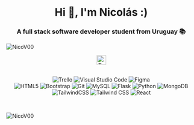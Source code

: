 <h1 align="center">Hi 👋, I'm Nicolás :)</h1>
<h3 align="center">A full stack software developer student from Uruguay 📚</h3>

<p align="left"> <img src="https://komarev.com/ghpvc/?username=NicoV00&label=Profile%20views&color=0e75b6&style=flat" alt="NicoV00" /> </p>
<p align="left">
</p>


<!-- Skills -->
<div align="center">
<img height="25" src="https://github.com/vandriodd/vandriodd/assets/110431271/7f900266-783b-4335-bc2b-7536bab93f92" alt="Tech and tools stack" />
<br />
<br />

![Trello](https://img.shields.io/badge/Trello-%23026AA7.svg?style=for-the-badge&logo=Trello&logoColor=white)
![Visual Studio Code](https://img.shields.io/badge/Visual%20Studio%20Code-0078d7.svg?style=for-the-badge&logo=visual-studio-code&logoColor=white)
![Figma](https://img.shields.io/badge/figma-%23F24E1E.svg?style=for-the-badge&logo=figma&logoColor=white)
<br />
![HTML5](https://img.shields.io/badge/html5-%23E34F26.svg?style=for-the-badge&logo=html5&logoColor=white)
![Bootstrap](https://img.shields.io/badge/bootstrap-%23563D7C.svg?style=for-the-badge&logo=bootstrap&logoColor=white)
![Git](https://img.shields.io/badge/git-%23F05033.svg?style=for-the-badge&logo=git&logoColor=white)
![MySQL](https://img.shields.io/badge/mysql-%2300f.svg?style=for-the-badge&logo=mysql&logoColor=white)
![Flask](https://img.shields.io/badge/flask-%23000.svg?style=for-the-badge&logo=flask&logoColor=white)
![Python](https://img.shields.io/badge/python-3670A0?style=for-the-badge&logo=python&logoColor=white)
![MongoDB](https://img.shields.io/badge/MongoDB-%234ea94b.svg?style=for-the-badge&logo=mongodb&logoColor=white)
![TailwindCSS](https://img.shields.io/badge/tailwindcss-%2338B2AC.svg?style=for-the-badge&logo=tailwind-css&logoColor=white)
![Tailwind CSS](https://img.shields.io/badge/tailwindcss-%2338B2AC.svg?style=for-the-badge&logo=tailwind-css&logoColor=white)
![React](https://img.shields.io/badge/React-%2361DAFB.svg?style=for-the-badge&logo=react&logoColor=white)


</div>
<br />

<p><img align="center" src="https://github-readme-stats.vercel.app/api/top-langs?username=NicoV00&show_icons=true&locale=en&layout=compact" alt="NicoV00" /></p>
